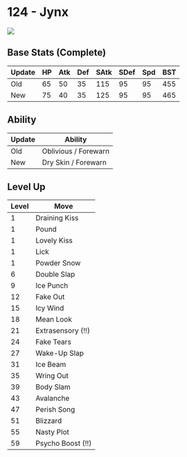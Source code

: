 # 124 - Jynx
![][124]

## Base Stats (Complete)

Update | HP | Atk | Def | SAtk | SDef | Spd | BST
---    | ---| --- | --- | ---  | ---  | --- | ---
Old    | 65 |  50 |  35 |  115  |  95  |  95  |  455
New    | 75 |  40 |  35 |  125  |  95  |  95  |  465

## Ability

Update | Ability
---    | ---
Old    | Oblivious / Forewarn
New    | Dry Skin / Forewarn

## Level Up

Level | Move
---   | ---
  1   | Draining Kiss
  1   | Pound
  1   | Lovely Kiss
  1   | Lick
  1   | Powder Snow
  6   | Double Slap
  9   | Ice Punch
 12   | Fake Out
 15   | Icy Wind
 18   | Mean Look
 21   | Extrasensory (!!)
 24   | Fake Tears
 27   | Wake-Up Slap
 31   | Ice Beam
 35   | Wring Out
 39   | Body Slam
 43   | Avalanche
 47   | Perish Song
 51   | Blizzard
 55   | Nasty Plot
 59   | Psycho Boost (!!)



[124]: /img/pokemon/124.png

